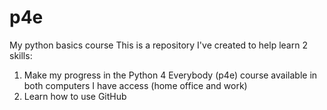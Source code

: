# p4e
My python basics course
This is a repository I've created to help learn 2 skills:
1. Make my progress in the Python 4 Everybody (p4e) course available in both computers I have access (home office and work)
2. Learn how to use GitHub
